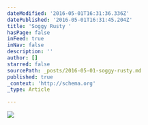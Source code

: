 ```yaml
---
dateModified: '2016-05-01T16:31:36.336Z'
datePublished: '2016-05-01T16:31:45.204Z'
title: 'Soggy Rusty '
hasPage: false
inFeed: true
inNav: false
description: ''
author: []
starred: false
sourcePath: _posts/2016-05-01-soggy-rusty.md
published: true
_context: 'http://schema.org'
_type: Article

---
```

![](https://the-grid-user-content.s3-us-west-2.amazonaws.com/c5f352d4-1ed1-44fb-bb88-de780b2f466b.jpg)